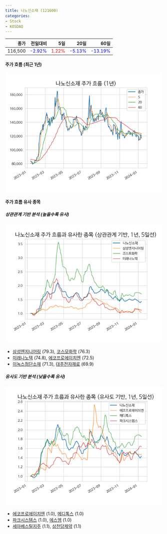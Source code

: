 ```yaml
---
title: 나노신소재 (121600)
categories:
- Stock
- KOSDAQ
---
```


|종가|전일대비|5일|20일|60일|
|---:|-------:|--:|---:|---:|
|116,500|<span style="color: blue">-2.92%</span>|<span style="color: red">1.22%</span>|<span style="color: blue">-5.13%</span>|<span style="color: blue">-13.19%</span>|

<!-- more -->


#### 주가 흐름 (최근 1년)
![121600](/assets/images/stock/121600.png)


#### 주가 흐름 유사 종목


##### 상관관계 기반 분석 (높을수록 유사)
![121600](/assets/images/stock/121600_corr.png)
- [삼성엔지니어링](/028050/) (79.3), [코스모화학](/005420/) (76.3)
- [미래나노텍](/095500/) (74.8), [에코프로에이치엔](/383310/) (72.5)
- [이녹스첨단소재](/272290/) (71.3), [대주전자재료](/078600/) (69.9)


##### 유사도 기반 분석 (낮을수록 유사)	
![121600](/assets/images/stock/121600_sim.png)
- [에코프로에이치엔](/383310/) (1.0), [메디톡스](/086900/) (1.0)
- [파크시스템스](/140860/) (1.0), [에스엠](/041510/) (1.0)
- [세아베스틸지주](/001430/) (1.1), [삼천당제약](/000250/) (1.1)